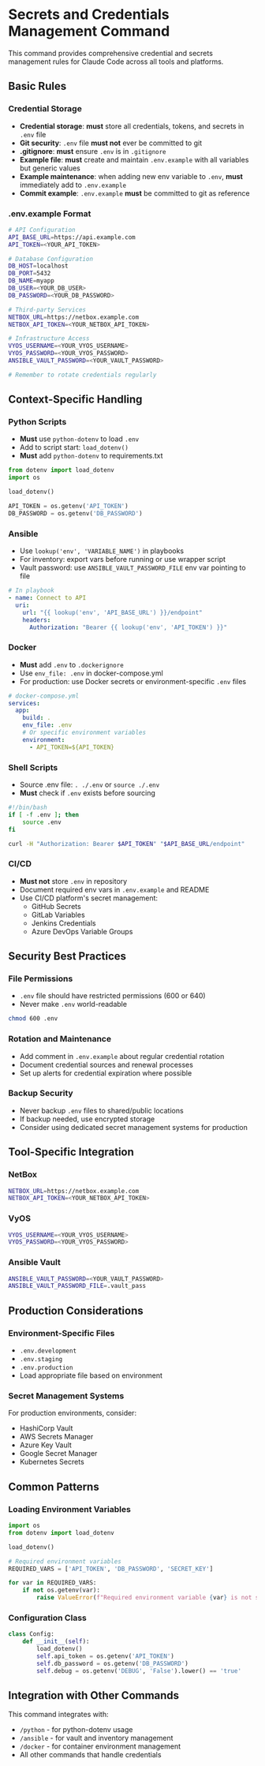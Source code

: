 # Secrets and Credentials Management Command

This command provides comprehensive credential and secrets management rules for Claude Code across all tools and platforms.

## Basic Rules

### Credential Storage
- **Credential storage**: **must** store all credentials, tokens, and secrets in `.env` file
- **Git security**: `.env` file **must not** ever be committed to git
- **.gitignore**: **must** ensure `.env` is in `.gitignore`
- **Example file**: **must** create and maintain `.env.example` with all variables but generic values
- **Example maintenance**: when adding new env variable to `.env`, **must** immediately add to `.env.example`
- **Commit example**: `.env.example` **must** be committed to git as reference

### .env.example Format
```bash
# API Configuration
API_BASE_URL=https://api.example.com
API_TOKEN=<YOUR_API_TOKEN>

# Database Configuration
DB_HOST=localhost
DB_PORT=5432
DB_NAME=myapp
DB_USER=<YOUR_DB_USER>
DB_PASSWORD=<YOUR_DB_PASSWORD>

# Third-party Services
NETBOX_URL=https://netbox.example.com
NETBOX_API_TOKEN=<YOUR_NETBOX_API_TOKEN>

# Infrastructure Access
VYOS_USERNAME=<YOUR_VYOS_USERNAME>
VYOS_PASSWORD=<YOUR_VYOS_PASSWORD>
ANSIBLE_VAULT_PASSWORD=<YOUR_VAULT_PASSWORD>

# Remember to rotate credentials regularly
```

## Context-Specific Handling

### Python Scripts
- **Must** use `python-dotenv` to load `.env`
- Add to script start: `load_dotenv()`
- **Must** add `python-dotenv` to requirements.txt

```python
from dotenv import load_dotenv
import os

load_dotenv()

API_TOKEN = os.getenv('API_TOKEN')
DB_PASSWORD = os.getenv('DB_PASSWORD')
```

### Ansible
- Use `lookup('env', 'VARIABLE_NAME')` in playbooks
- For inventory: export vars before running or use wrapper script
- Vault password: use `ANSIBLE_VAULT_PASSWORD_FILE` env var pointing to file

```yaml
# In playbook
- name: Connect to API
  uri:
    url: "{{ lookup('env', 'API_BASE_URL') }}/endpoint"
    headers:
      Authorization: "Bearer {{ lookup('env', 'API_TOKEN') }}"
```

### Docker
- **Must** add `.env` to `.dockerignore`
- Use `env_file: .env` in docker-compose.yml
- For production: use Docker secrets or environment-specific `.env` files

```yaml
# docker-compose.yml
services:
  app:
    build: .
    env_file: .env
    # Or specific environment variables
    environment:
      - API_TOKEN=${API_TOKEN}
```

### Shell Scripts
- Source .env file: `. ./.env` or `source ./.env`
- **Must** check if `.env` exists before sourcing

```bash
#!/bin/bash
if [ -f .env ]; then
    source .env
fi

curl -H "Authorization: Bearer $API_TOKEN" "$API_BASE_URL/endpoint"
```

### CI/CD
- **Must not** store `.env` in repository
- Document required env vars in `.env.example` and README
- Use CI/CD platform's secret management:
  - GitHub Secrets
  - GitLab Variables
  - Jenkins Credentials
  - Azure DevOps Variable Groups

## Security Best Practices

### File Permissions
- `.env` file should have restricted permissions (600 or 640)
- Never make `.env` world-readable

```bash
chmod 600 .env
```

### Rotation and Maintenance
- Add comment in `.env.example` about regular credential rotation
- Document credential sources and renewal processes
- Set up alerts for credential expiration where possible

### Backup Security
- Never backup `.env` files to shared/public locations
- If backup needed, use encrypted storage
- Consider using dedicated secret management systems for production

## Tool-Specific Integration

### NetBox
```bash
NETBOX_URL=https://netbox.example.com
NETBOX_API_TOKEN=<YOUR_NETBOX_API_TOKEN>
```

### VyOS
```bash
VYOS_USERNAME=<YOUR_VYOS_USERNAME>
VYOS_PASSWORD=<YOUR_VYOS_PASSWORD>
```

### Ansible Vault
```bash
ANSIBLE_VAULT_PASSWORD=<YOUR_VAULT_PASSWORD>
ANSIBLE_VAULT_PASSWORD_FILE=.vault_pass
```

## Production Considerations

### Environment-Specific Files
- `.env.development`
- `.env.staging`
- `.env.production`
- Load appropriate file based on environment

### Secret Management Systems
For production environments, consider:
- HashiCorp Vault
- AWS Secrets Manager
- Azure Key Vault
- Google Secret Manager
- Kubernetes Secrets

## Common Patterns

### Loading Environment Variables
```python
import os
from dotenv import load_dotenv

load_dotenv()

# Required environment variables
REQUIRED_VARS = ['API_TOKEN', 'DB_PASSWORD', 'SECRET_KEY']

for var in REQUIRED_VARS:
    if not os.getenv(var):
        raise ValueError(f"Required environment variable {var} is not set")
```

### Configuration Class
```python
class Config:
    def __init__(self):
        load_dotenv()
        self.api_token = os.getenv('API_TOKEN')
        self.db_password = os.getenv('DB_PASSWORD')
        self.debug = os.getenv('DEBUG', 'False').lower() == 'true'
```

## Integration with Other Commands

This command integrates with:
- `/python` - for python-dotenv usage
- `/ansible` - for vault and inventory management
- `/docker` - for container environment management
- All other commands that handle credentials